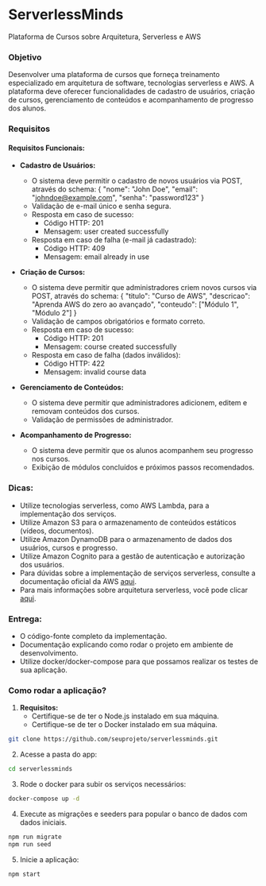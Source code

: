 # ServerlessMinds
Plataforma de Cursos sobre Arquitetura, Serverless e AWS

### Objetivo

Desenvolver uma plataforma de cursos que forneça treinamento especializado em arquitetura de software, tecnologias serverless e AWS. A plataforma deve oferecer funcionalidades de cadastro de usuários, criação de cursos, gerenciamento de conteúdos e acompanhamento de progresso dos alunos.

### Requisitos

#### Requisitos Funcionais:

- **Cadastro de Usuários:**
  - O sistema deve permitir o cadastro de novos usuários via POST, através do schema: { "nome": "John Doe", "email": "johndoe@example.com", "senha": "password123" }
  - Validação de e-mail único e senha segura.
  - Resposta em caso de sucesso:
    - Código HTTP: 201
    - Mensagem: user created successfully
  - Resposta em caso de falha (e-mail já cadastrado):
    - Código HTTP: 409
    - Mensagem: email already in use

- **Criação de Cursos:**
  - O sistema deve permitir que administradores criem novos cursos via POST, através do schema: { "titulo": "Curso de AWS", "descricao": "Aprenda AWS do zero ao avançado", "conteudo": ["Módulo 1", "Módulo 2"] }
  - Validação de campos obrigatórios e formato correto.
  - Resposta em caso de sucesso:
    - Código HTTP: 201
    - Mensagem: course created successfully
  - Resposta em caso de falha (dados inválidos):
    - Código HTTP: 422
    - Mensagem: invalid course data

- **Gerenciamento de Conteúdos:**
  - O sistema deve permitir que administradores adicionem, editem e removam conteúdos dos cursos.
  - Validação de permissões de administrador.

- **Acompanhamento de Progresso:**
  - O sistema deve permitir que os alunos acompanhem seu progresso nos cursos.
  - Exibição de módulos concluídos e próximos passos recomendados.

### Dicas:

- Utilize tecnologias serverless, como AWS Lambda, para a implementação dos serviços.
- Utilize Amazon S3 para o armazenamento de conteúdos estáticos (vídeos, documentos).
- Utilize Amazon DynamoDB para o armazenamento de dados dos usuários, cursos e progresso.
- Utilize Amazon Cognito para a gestão de autenticação e autorização dos usuários.
- Para dúvidas sobre a implementação de serviços serverless, consulte a documentação oficial da AWS [aqui](https://docs.aws.amazon.com/).
- Para mais informações sobre arquitetura serverless, você pode clicar [aqui](https://aws.amazon.com/serverless/).

### Entrega:

- O código-fonte completo da implementação.
- Documentação explicando como rodar o projeto em ambiente de desenvolvimento.
- Utilize docker/docker-compose para que possamos realizar os testes de sua aplicação.

### Como rodar a aplicação?

1. **Requisitos:** 
   - Certifique-se de ter o Node.js instalado em sua máquina.
   - Certifique-se de ter o Docker instalado em sua máquina.

```bash
git clone https://github.com/seuprojeto/serverlessminds.git
```

2. Acesse a pasta do app:

```bash
cd serverlessminds
```

3. Rode o docker para subir os serviços necessários:

```bash
docker-compose up -d
```

4. Execute as migrações e seeders para popular o banco de dados com dados iniciais.

```bash
npm run migrate
npm run seed
```

5. Inicie a aplicação:

```bash
npm start
```